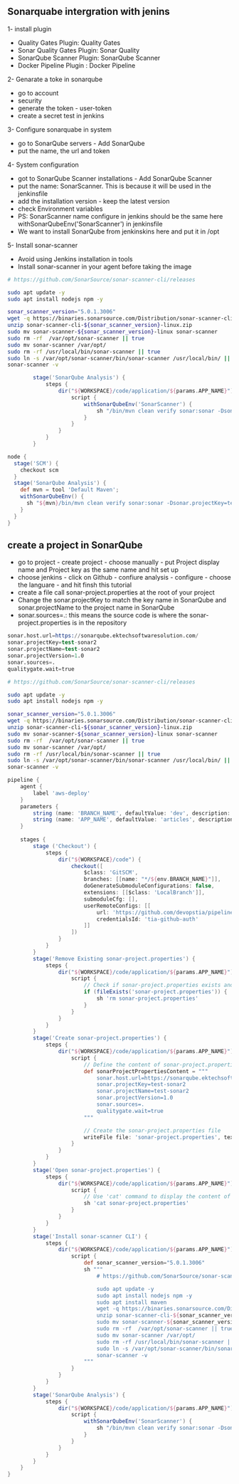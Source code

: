 
## Sonarquabe intergration with jenins
1- install plugin
- Quality Gates Plugin: Quality Gates
- Sonar Quality Gates Plugin: Sonar Quality
- SonarQube Scanner Plugin: SonarQube Scanner
- Docker Pipeline Plugin : Docker Pipeline

2- Genarate a toke in sonarqube
- go to account 
- security
- generate the token - user-token
- create a secret test in jenkins

3- Configure sonarquabe in system
- go to SonarQube servers - Add SonarQube
- put the name, the url and token

4- System configuration
- got to SonarQube Scanner installations - Add SonarQube Scanner
- put the name: SonarScanner. This is because it will be used in the jenkinsfile
- add the installation version - keep the latest version
- check Environment variables
- PS: SonarScanner name configure in jenkins should be the same here withSonarQubeEnv('SonarScanner') in jenkinsfile
- We want to install SonarQube from jenkinskins here and put it in /opt

5- Install sonar-scanner
- Avoid using Jenkins installation in tools
- Install sonar-scanner in your agent before taking the image

```sh
# https://github.com/SonarSource/sonar-scanner-cli/releases

sudo apt update -y
sudo apt install nodejs npm -y

sonar_scanner_version="5.0.1.3006"                 
wget -q https://binaries.sonarsource.com/Distribution/sonar-scanner-cli/sonar-scanner-cli-${sonar_scanner_version}-linux.zip
unzip sonar-scanner-cli-${sonar_scanner_version}-linux.zip
sudo mv sonar-scanner-${sonar_scanner_version}-linux sonar-scanner
sudo rm -rf  /var/opt/sonar-scanner || true
sudo mv sonar-scanner /var/opt/
sudo rm -rf /usr/local/bin/sonar-scanner || true
sudo ln -s /var/opt/sonar-scanner/bin/sonar-scanner /usr/local/bin/ || true
sonar-scanner -v
```

```groovy
        stage('SonarQube Analysis') {
            steps {
                dir("${WORKSPACE}/code/application/${params.APP_NAME}") {
                    script {
                        withSonarQubeEnv('SonarScanner') {
                            sh "/bin/mvn clean verify sonar:sonar -Dsonar.projectKey=test-sonar2"
                        }
                    }
                }
            }
        }
```

```groovy
node {
  stage('SCM') {
    checkout scm
  }
  stage('SonarQube Analysis') {
    def mvn = tool 'Default Maven';
    withSonarQubeEnv() {
      sh "${mvn}/bin/mvn clean verify sonar:sonar -Dsonar.projectKey=test-sonar2"
    }
  }
}
```

## create a project in SonarQube
- go to project - create project - choose manually - put Project display name and Project key as the same name and hit set up 
- choose jenkins - click on Github - confiure analysis - configure - choose the languare - and hit finsh this tutorial
- create a file call sonar-project.properties at the root of your project
- Change the sonar.projectKey to match the key name in SonarQube and sonar.projectName to the project name in SonarQube
- sonar.sources=.: this means the source code is where the sonar-project.properties is in the repository
```s
sonar.host.url=https://sonarqube.ektechsoftwaresolution.com/
sonar.projectKey=test-sonar2
sonar.projectName=test-sonar2
sonar.projectVersion=1.0
sonar.sources=.
qualitygate.wait=true 
```

```sh
# https://github.com/SonarSource/sonar-scanner-cli/releases

sudo apt update -y
sudo apt install nodejs npm -y

sonar_scanner_version="5.0.1.3006"                 
wget -q https://binaries.sonarsource.com/Distribution/sonar-scanner-cli/sonar-scanner-cli-${sonar_scanner_version}-linux.zip
unzip sonar-scanner-cli-${sonar_scanner_version}-linux.zip
sudo mv sonar-scanner-${sonar_scanner_version}-linux sonar-scanner
sudo rm -rf  /var/opt/sonar-scanner || true
sudo mv sonar-scanner /var/opt/
sudo rm -rf /usr/local/bin/sonar-scanner || true
sudo ln -s /var/opt/sonar-scanner/bin/sonar-scanner /usr/local/bin/ || true
sonar-scanner -v
```


```groovy
pipeline {
    agent {
        label 'aws-deploy'
    }
    parameters {
        string (name: 'BRANCH_NAME', defaultValue: 'dev', description: '')
        string (name: 'APP_NAME', defaultValue: 'articles', description: '')
    }
    
    stages {
        stage ('Checkout') {
            steps {
                dir("${WORKSPACE}/code") {
                    checkout([
                        $class: 'GitSCM',
                        branches: [[name: "*/${env.BRANCH_NAME}"]],
                        doGenerateSubmoduleConfigurations: false,
                        extensions: [[$class: 'LocalBranch']],
                        submoduleCfg: [],
                        userRemoteConfigs: [[
                            url: 'https://github.com/devopstia/pipelines.git',
                            credentialsId: 'tia-github-auth'
                        ]]
                    ])
                }
            }
        }
        stage('Remove Existing sonar-project.properties') {
            steps {
                dir("${WORKSPACE}/code/application/${params.APP_NAME}") {
                    script {
                        // Check if sonar-project.properties exists and remove it if found
                        if (fileExists('sonar-project.properties')) {
                            sh 'rm sonar-project.properties'
                        }
                    }
                }
            }
        }
        stage('Create sonar-project.properties') {
            steps {
                dir("${WORKSPACE}/code/application/${params.APP_NAME}") {
                    script {
                        // Define the content of sonar-project.properties
                        def sonarProjectPropertiesContent = """
                            sonar.host.url=https://sonarqube.ektechsoftwaresolution.com/
                            sonar.projectKey=test-sonar2
                            sonar.projectName=test-sonar2
                            sonar.projectVersion=1.0
                            sonar.sources=.
                            qualitygate.wait=true
                        """

                        // Create the sonar-project.properties file
                        writeFile file: 'sonar-project.properties', text: sonarProjectPropertiesContent
                    }
                }
            }
        }
        stage('Open sonar-project.properties') {
            steps {
                dir("${WORKSPACE}/code/application/${params.APP_NAME}") {
                    script {
                        // Use 'cat' command to display the content of sonar-project.properties
                        sh 'cat sonar-project.properties'
                    }
                }
            }
        }
        stage('Install sonar-scanner CLI') {
            steps {
                dir("${WORKSPACE}/code/application/${params.APP_NAME}") {
                    script {
                        def sonar_scanner_version="5.0.1.3006"
                        sh """
                            # https://github.com/SonarSource/sonar-scanner-cli/releases

                            sudo apt update -y
                            sudo apt install nodejs npm -y
                            sudo apt install maven
                            wget -q https://binaries.sonarsource.com/Distribution/sonar-scanner-cli/sonar-scanner-cli-${sonar_scanner_version}-linux.zip
                            unzip sonar-scanner-cli-${sonar_scanner_version}-linux.zip
                            sudo mv sonar-scanner-${sonar_scanner_version}-linux sonar-scanner
                            sudo rm -rf  /var/opt/sonar-scanner || true
                            sudo mv sonar-scanner /var/opt/
                            sudo rm -rf /usr/local/bin/sonar-scanner || true
                            sudo ln -s /var/opt/sonar-scanner/bin/sonar-scanner /usr/local/bin/ || true
                            sonar-scanner -v
                        """
                    }
                }
            }
        }
        stage('SonarQube Analysis') {
            steps {
                dir("${WORKSPACE}/code/application/${params.APP_NAME}") {
                    script {
                        withSonarQubeEnv('SonarScanner') {
                            sh "/bin/mvn clean verify sonar:sonar -Dsonar.projectKey=test-sonar2"
                        }
                    }
                }
            }
        }
    }
}
```